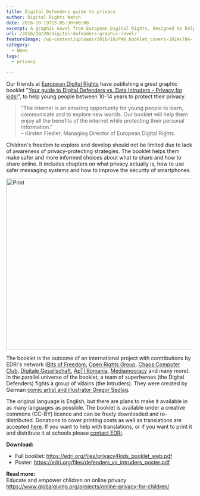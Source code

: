 ```yaml
---
title: Digital Defenders guide to privacy
author: Digital Rights Watch
date: 2016-10-19T15:05:30+00:00
excerpt: A graphic novel from European Digital Rights, designed to help young people between 10-14 years understand how to protect their privacy.
url: /2016/10/20/digital-defenders-graphic-novel/
featureImage: /wp-content/uploads/2016/10/P4K_booklet_covers-1024x784-1.jpg
category:
  - News
tags:
  - privacy

---
```

<div class="post-intro">
  <p>
    Our friends at <a href="https://edri.org/">European Digital Rights</a> have publishing a great graphic booklet "<a href="https://edri.org/files/privacy4kids_booklet_web.pdf" target="_blank" rel="noopener">Your guide to Digital Defenders vs. Data Intruders – Privacy for kids!</a>", to help young people between 10-14 years to protect their privacy.
  </p>
</div>

<div class="post-more">
  <blockquote>
    <p>
      &#8220;The internet is an amazing opportunity for young people to learn, communicate and to explore new worlds. Our booklet will help them enjoy all the benefits of the internet while protecting their personal information.&#8221;<br /> &#8211; Kirsten Fiedler, Managing Director of European Digital Rights.
    </p>
  </blockquote>

  <p>
    Children's freedom to explore and develop should not be limited due to lack of awareness of privacy-protecting strategies. The booklet helps them make safer and more informed choices about what to share and how to share online. It includes chapters on what privacy actually is, how to use safer messaging systems and how to improve the security of smartphones.
  </p>

  <p>
    <a href="https://edri.org/files/privacy4kids_booklet_web.pdf" target="_blank" rel="noopener"><img loading="lazy" decoding="async" class="alignnone wp-image-12081" src="https://edri.org/wp-content/uploads/2016/10/P4K_booklet_covers-1024x784.jpg" sizes="(max-width: 600px) 100vw, 600px" srcset="https://edri.org/wp-content/uploads/2016/10/P4K_booklet_covers-1024x784.jpg 1024w, https://edri.org/wp-content/uploads/2016/10/P4K_booklet_covers-300x230.jpg 300w, https://edri.org/wp-content/uploads/2016/10/P4K_booklet_covers-768x588.jpg 768w" alt="Print" width="600" height="460" /></a>
  </p>

  <p>
    The booklet is the outcome of an international project with contributions by EDRi's network (<a href="https://www.bof.nl/" target="_blank" rel="noopener">Bits of Freedom</a>, <a href="https://www.openrightsgroup.org/" target="_blank" rel="noopener">Open Rights Group</a>, <a href="https://www.ccc.de/en/" target="_blank" rel="noopener">Chaos Computer Club</a>, <a href="https://digitalegesellschaft.de/" target="_blank" rel="noopener">Digitale Gesellschaft</a>, <a href="https://www.apti.ro/" target="_blank" rel="noopener">ApTI Romania</a>, <a href="https://mediamocracy.org/" target="_blank" rel="noopener">Mediamocracy</a> and many more). In the parallel universe of the booklet, a team of superheroes (the Digital Defenders) fights a group of villains (the Intruders). They were created by German <a href="http://www.phuturama.de/" target="_blank" rel="noopener">comic artist and illustrator Gregor Sedlag</a>.
  </p>

  <p>
    The original language is English, but there are plans to make it available in as many languages as possible. The booklet is available under a creative commons (CC-BY) licence and can be freely downloaded and re-distributed. Donations to cover printing costs as well as translations are accepted <a href="https://edri.org/donate/" target="_blank" rel="noopener">here</a>. If you want to help with translations, or if you want to print it and distribute it at schools please <a href="mailto:brussels@edri.org" target="_blank" rel="noopener">contact EDRi</a>.
  </p>

  <p>
    <strong>Download:</strong>
  </p>

  <ul>
    <li>
      Full booklet: <a href="https://edri.org/files/privacy4kids_booklet_web.pdf" target="_blank" rel="noopener">https://edri.org/files/privacy4kids_booklet_web.pdf</a>
    </li>
    <li>
      Poster: <a href="https://edri.org/files/defenders_vs_intruders_poster.pdf" target="_blank" rel="noopener">https://edri.org/files/defenders_vs_intruders_poster.pdf</a>
    </li>
  </ul>

  <p>
    <strong>Read more:</strong><br /> Educate and empower children on online privacy<br /> <a href="https://www.globalgiving.org/projects/online-privacy-for-children/" target="_blank" rel="noopener">https://www.globalgiving.org/projects/online-privacy-for-children/</a>
  </p>
</div>
